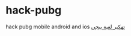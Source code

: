 # hack-pubg
hack pubg mobile android and  ios
<a href="https://www.tf3il.com/2019/04/hack-pubg.html">تهكير لعبة ببجي  </a>
